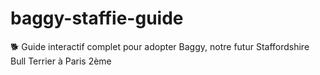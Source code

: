 # baggy-staffie-guide
🐕 Guide interactif complet pour adopter Baggy, notre futur Staffordshire Bull Terrier à Paris 2ème
